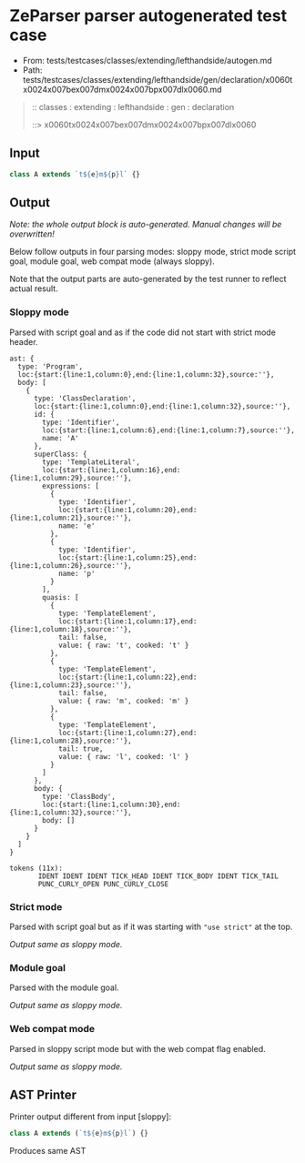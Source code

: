 # ZeParser parser autogenerated test case

- From: tests/testcases/classes/extending/lefthandside/autogen.md
- Path: tests/testcases/classes/extending/lefthandside/gen/declaration/x0060tx0024x007bex007dmx0024x007bpx007dlx0060.md

> :: classes : extending : lefthandside : gen : declaration
>
> ::> x0060tx0024x007bex007dmx0024x007bpx007dlx0060

## Input


`````js
class A extends `t${e}m${p}l` {}
`````

## Output

_Note: the whole output block is auto-generated. Manual changes will be overwritten!_

Below follow outputs in four parsing modes: sloppy mode, strict mode script goal, module goal, web compat mode (always sloppy).

Note that the output parts are auto-generated by the test runner to reflect actual result.

### Sloppy mode

Parsed with script goal and as if the code did not start with strict mode header.

`````
ast: {
  type: 'Program',
  loc:{start:{line:1,column:0},end:{line:1,column:32},source:''},
  body: [
    {
      type: 'ClassDeclaration',
      loc:{start:{line:1,column:0},end:{line:1,column:32},source:''},
      id: {
        type: 'Identifier',
        loc:{start:{line:1,column:6},end:{line:1,column:7},source:''},
        name: 'A'
      },
      superClass: {
        type: 'TemplateLiteral',
        loc:{start:{line:1,column:16},end:{line:1,column:29},source:''},
        expressions: [
          {
            type: 'Identifier',
            loc:{start:{line:1,column:20},end:{line:1,column:21},source:''},
            name: 'e'
          },
          {
            type: 'Identifier',
            loc:{start:{line:1,column:25},end:{line:1,column:26},source:''},
            name: 'p'
          }
        ],
        quasis: [
          {
            type: 'TemplateElement',
            loc:{start:{line:1,column:17},end:{line:1,column:18},source:''},
            tail: false,
            value: { raw: 't', cooked: 't' }
          },
          {
            type: 'TemplateElement',
            loc:{start:{line:1,column:22},end:{line:1,column:23},source:''},
            tail: false,
            value: { raw: 'm', cooked: 'm' }
          },
          {
            type: 'TemplateElement',
            loc:{start:{line:1,column:27},end:{line:1,column:28},source:''},
            tail: true,
            value: { raw: 'l', cooked: 'l' }
          }
        ]
      },
      body: {
        type: 'ClassBody',
        loc:{start:{line:1,column:30},end:{line:1,column:32},source:''},
        body: []
      }
    }
  ]
}

tokens (11x):
       IDENT IDENT IDENT TICK_HEAD IDENT TICK_BODY IDENT TICK_TAIL
       PUNC_CURLY_OPEN PUNC_CURLY_CLOSE
`````

### Strict mode

Parsed with script goal but as if it was starting with `"use strict"` at the top.

_Output same as sloppy mode._

### Module goal

Parsed with the module goal.

_Output same as sloppy mode._

### Web compat mode

Parsed in sloppy script mode but with the web compat flag enabled.

_Output same as sloppy mode._

## AST Printer

Printer output different from input [sloppy]:

````js
class A extends (`t${e}m${p}l`) {}
````

Produces same AST
